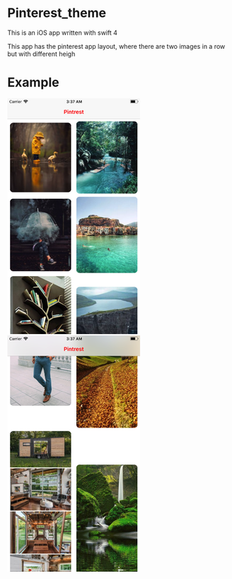 # Pinterest_theme

This is an iOS app written with swift 4

This app has the pinterest app layout, where there are two images in a row but with different heigh


# Example


<img src="./assets/img2.png" alt="Drawing" width="300"/>
<img src="./assets/img1.png" alt="Drawing" width="300"/>


